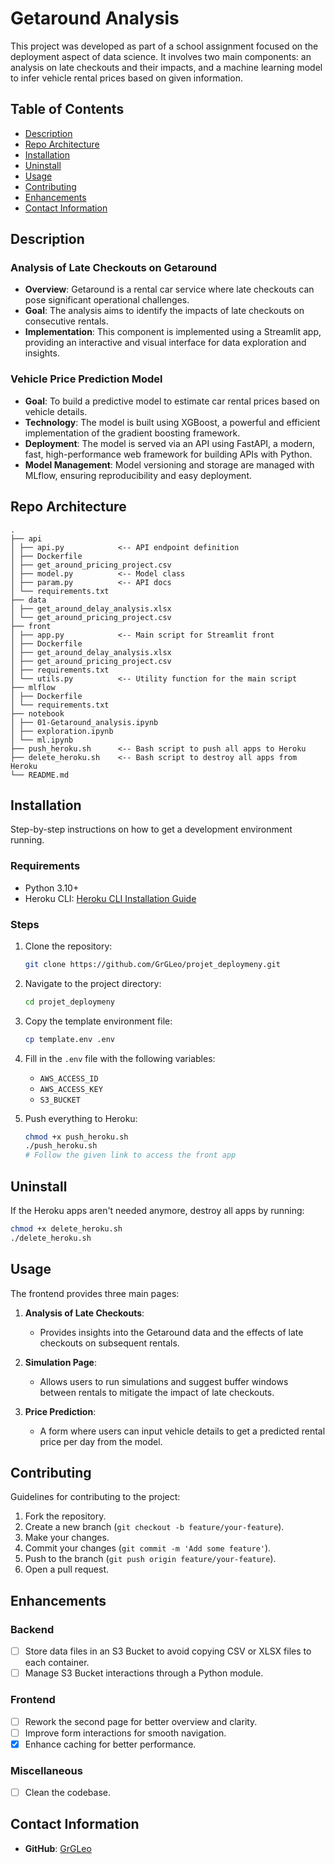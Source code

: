 # Getaround Analysis

This project was developed as part of a school assignment focused on the deployment aspect of data science. It involves two main components: an analysis on late checkouts and their impacts, and a machine learning model to infer vehicle rental prices based on given information.

## Table of Contents

- [Description](#description)
- [Repo Architecture](#repo-architecture)
- [Installation](#installation)
- [Uninstall](#uninstall)
- [Usage](#usage)
- [Contributing](#contributing)
- [Enhancements](#enhancements)
- [Contact Information](#contact-information)

## Description

### Analysis of Late Checkouts on Getaround

- **Overview**: Getaround is a rental car service where late checkouts can pose significant operational challenges.
- **Goal**: The analysis aims to identify the impacts of late checkouts on consecutive rentals.
- **Implementation**: This component is implemented using a Streamlit app, providing an interactive and visual interface for data exploration and insights.

### Vehicle Price Prediction Model

- **Goal**: To build a predictive model to estimate car rental prices based on vehicle details.
- **Technology**: The model is built using XGBoost, a powerful and efficient implementation of the gradient boosting framework.
- **Deployment**: The model is served via an API using FastAPI, a modern, fast, high-performance web framework for building APIs with Python.
- **Model Management**: Model versioning and storage are managed with MLflow, ensuring reproducibility and easy deployment.

## Repo Architecture
```
.
├── api
│ ├── api.py            <-- API endpoint definition
│ ├── Dockerfile
│ ├── get_around_pricing_project.csv
│ ├── model.py          <-- Model class
│ ├── param.py          <-- API docs
│ └── requirements.txt
├── data
│ ├── get_around_delay_analysis.xlsx
│ └── get_around_pricing_project.csv
├── front
│ ├── app.py            <-- Main script for Streamlit front
│ ├── Dockerfile
│ ├── get_around_delay_analysis.xlsx
│ ├── get_around_pricing_project.csv
│ ├── requirements.txt
│ └── utils.py          <-- Utility function for the main script
├── mlflow
│ ├── Dockerfile
│ └── requirements.txt
├── notebook
│ ├── 01-Getaround_analysis.ipynb
│ ├── exploration.ipynb
│ └── ml.ipynb
├── push_heroku.sh      <-- Bash script to push all apps to Heroku
├── delete_heroku.sh    <-- Bash script to destroy all apps from Heroku
└── README.md
```

## Installation

Step-by-step instructions on how to get a development environment running.

### Requirements

- Python 3.10+
- Heroku CLI: [Heroku CLI Installation Guide](https://devcenter.heroku.com/articles/heroku-cli)

### Steps

1. Clone the repository:
    ```bash
    git clone https://github.com/GrGLeo/projet_deploymeny.git
    ```

2. Navigate to the project directory:
    ```bash
    cd projet_deploymeny
    ```

3. Copy the template environment file:
    ```bash
    cp template.env .env
    ```

4. Fill in the `.env` file with the following variables:
    - `AWS_ACCESS_ID`
    - `AWS_ACCESS_KEY`
    - `S3_BUCKET`

5. Push everything to Heroku:
    ```bash
    chmod +x push_heroku.sh
    ./push_heroku.sh
    # Follow the given link to access the front app
    ```

## Uninstall
If the Heroku apps aren't needed anymore, destroy all apps by running:
```bash
chmod +x delete_heroku.sh
./delete_heroku.sh
```

## Usage

The frontend provides three main pages:

1. **Analysis of Late Checkouts**: 
   - Provides insights into the Getaround data and the effects of late checkouts on subsequent rentals.

2. **Simulation Page**:
   - Allows users to run simulations and suggest buffer windows between rentals to mitigate the impact of late checkouts.

3. **Price Prediction**:
   - A form where users can input vehicle details to get a predicted rental price per day from the model.

## Contributing

Guidelines for contributing to the project:

1. Fork the repository.
2. Create a new branch (`git checkout -b feature/your-feature`).
3. Make your changes.
4. Commit your changes (`git commit -m 'Add some feature'`).
5. Push to the branch (`git push origin feature/your-feature`).
6. Open a pull request.

## Enhancements

### Backend

- [ ] Store data files in an S3 Bucket to avoid copying CSV or XLSX files to each container.
- [ ] Manage S3 Bucket interactions through a Python module.

### Frontend

- [ ] Rework the second page for better overview and clarity.
- [ ] Improve form interactions for smooth navigation.
- [x] Enhance caching for better performance.

### Miscellaneous

- [ ] Clean the codebase.

## Contact Information

- **GitHub**: [GrGLeo](https://github.com/GrGLeo)

